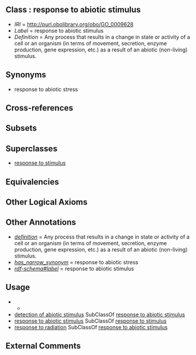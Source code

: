 
## Class : response to abiotic stimulus

 * *IRI* = http://purl.obolibrary.org/obo/GO_0009628
 * *Label* = response to abiotic stimulus
 * *Definition* = Any process that results in a change in state or activity of a cell or an organism (in terms of movement, secretion, enzyme production, gene expression, etc.) as a result of an abiotic (non-living) stimulus.

## Synonyms

 * response to abiotic stress

## Cross-references


## Subsets


## Superclasses

 * [response to stimulus](../../GO/96/GO_0050896.md)

## Equivalencies


## Other Logical Axioms


## Other Annotations

 * *[definition](../../IAO/15/IAO_0000115.md)* = Any process that results in a change in state or activity of a cell or an organism (in terms of movement, secretion, enzyme production, gene expression, etc.) as a result of an abiotic (non-living) stimulus.
 * *[has_narrow_synonym](../../ym/oboInOwl#hasNarrowSynonym.md)* = response to abiotic stress
 * *[rdf-schema#label](../../el/rdf-schema#label.md)* = response to abiotic stimulus

## Usage

 * -
 * [detection of abiotic stimulus](../../GO/82/GO_0009582.md) SubClassOf [response to abiotic stimulus](../../GO/28/GO_0009628.md)
 * [response to abiotic stimulus](../../GO/28/GO_0009628.md) SubClassOf [response to stimulus](../../GO/96/GO_0050896.md)
 * [response to radiation](../../GO/14/GO_0009314.md) SubClassOf [response to abiotic stimulus](../../GO/28/GO_0009628.md)

## External Comments

